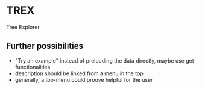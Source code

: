 TREX
====

Tree Explorer


Further possibilities
---------------------

* "Try an example" instead of preloading the data directly, maybe use get-functionalities
* description should be linked from a menu in the top
* generally, a top-menu could proove helpful for the user

